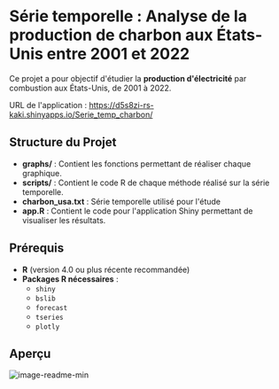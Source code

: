 # Série temporelle : Analyse de la production de charbon aux États-Unis entre 2001 et 2022

Ce projet a pour objectif d'étudier la **production d'électricité** par combustion aux États-Unis, de 2001 à 2022.

URL de l'application : https://d5s8zi-rs-kaki.shinyapps.io/Serie_temp_charbon/

## Structure du Projet

- **graphs/** : Contient les fonctions permettant de réaliser chaque graphique.
- **scripts/** : Contient le code R de chaque méthode réalisé sur la série temporelle.
- **charbon_usa.txt** : Série temporelle utilisé pour l'étude
- **app.R** : Contient le code pour l'application Shiny permettant de visualiser les résultats.

## Prérequis

- **R** (version 4.0 ou plus récente recommandée)
- **Packages R nécessaires** :  
  - `shiny`
  - `bslib`
  - `forecast`
  - `tseries`
  - `plotly`
  
## Aperçu

![image-readme-min](https://github.com/user-attachments/assets/34d3892f-a94e-4909-83df-d68592a22ef2)


